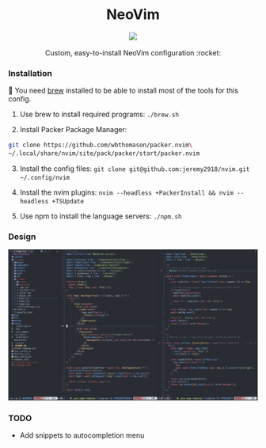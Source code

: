 <h1 align="center">NeoVim</h1>

<div align="center">
  <img src="https://upload.wikimedia.org/wikipedia/commons/4/4f/Neovim-logo.svg" height="150" />

  <p>Custom, easy-to-install NeoVim configuration :rocket:</p>
</div>

### Installation

:pushpin: You need [brew](https://brew.sh/) installed to be able to install most of the tools for this config.

1. Use brew to install required programs: `./brew.sh`

2. Install Packer Package Manager:

```bash
git clone https://github.com/wbthomason/packer.nvim\
~/.local/share/nvim/site/pack/packer/start/packer.nvim
```

3. Install the config files: `git clone git@github.com:jeremy2918/nvim.git ~/.config/nvim`

4. Install the nvim plugins: `nvim --headless +PackerInstall && nvim --headless +TSUpdate`

5. Use npm to install the language servers: `./npm.sh`

### Design

![Design](./images/design.png)

### TODO

- Add snippets to autocompletion menu
